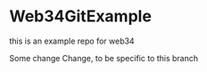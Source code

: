 # Web34GitExample
this is an example repo for web34

Some change
Change, to be specific to this branch
